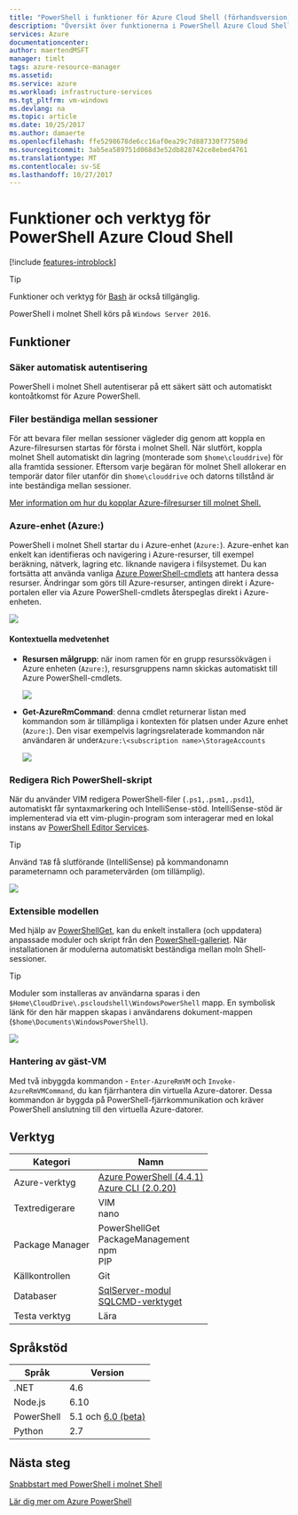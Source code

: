 ```yaml
---
title: "PowerShell i funktioner för Azure Cloud Shell (förhandsversion) | Microsoft Docs"
description: "Översikt över funktionerna i PowerShell Azure Cloud Shell"
services: Azure
documentationcenter: 
author: maertendMSFT
manager: timlt
tags: azure-resource-manager
ms.assetid: 
ms.service: azure
ms.workload: infrastructure-services
ms.tgt_pltfrm: vm-windows
ms.devlang: na
ms.topic: article
ms.date: 10/25/2017
ms.author: damaerte
ms.openlocfilehash: ffe5298678de6cc16af0ea29c7d887330f77589d
ms.sourcegitcommit: 3ab5ea589751d068d3e52db828742ce8ebed4761
ms.translationtype: MT
ms.contentlocale: sv-SE
ms.lasthandoff: 10/27/2017
---
```

# <a name="features--tools-for-powershell-in-azure-cloud-shell"></a>Funktioner och verktyg för PowerShell Azure Cloud Shell

[!include [features-introblock](../../includes/cloud-shell-features-introblock.md)]

> [!TIP]
> Funktioner och verktyg för [Bash](features.md) är också tillgänglig.

PowerShell i molnet Shell körs på `Windows Server 2016`.

## <a name="features"></a>Funktioner

### <a name="secure-automatic-authentication"></a>Säker automatisk autentisering

PowerShell i molnet Shell autentiserar på ett säkert sätt och automatiskt kontoåtkomst för Azure PowerShell.

### <a name="files-persistence-across-sessions"></a>Filer beständiga mellan sessioner

För att bevara filer mellan sessioner vägleder dig genom att koppla en Azure-filresursen startas för första i molnet Shell.
När slutfört, koppla molnet Shell automatiskt din lagring (monterade som `$home\clouddrive`) för alla framtida sessioner.
Eftersom varje begäran för molnet Shell allokerar en temporär dator filer utanför din `$home\clouddrive` och datorns tillstånd är inte beständiga mellan sessioner.

[Mer information om hur du kopplar Azure-filresurser till molnet Shell.](persisting-shell-storage-powershell.md)

### <a name="azure-drive-azure"></a>Azure-enhet (Azure:)

PowerShell i molnet Shell startar du i Azure-enhet (`Azure:`).
Azure-enhet kan enkelt kan identifieras och navigering i Azure-resurser, till exempel beräkning, nätverk, lagring etc. liknande navigera i filsystemet.
Du kan fortsätta att använda vanliga [Azure PowerShell-cmdlets](https://docs.microsoft.com/en-us/powershell/azure) att hantera dessa resurser.
Ändringar som görs till Azure-resurser, antingen direkt i Azure-portalen eller via Azure PowerShell-cmdlets återspeglas direkt i Azure-enheten.

![](media/features-powershell/azure-drive.png)

#### <a name="contextual-awareness"></a>Kontextuella medvetenhet

- **Resursen målgrupp**: när inom ramen för en grupp resurssökvägen i Azure enheten (`Azure:`), resursgruppens namn skickas automatiskt till Azure PowerShell-cmdlets.

    ![](media/features-powershell/resource-group-autocomplete.png)

- **Get-AzureRmCommand**: denna cmdlet returnerar listan med kommandon som är tillämpliga i kontexten för platsen under Azure enhet (`Azure:`). Den visar exempelvis lagringsrelaterade kommandon när användaren är under`Azure:\<subscription name>\StorageAccounts`

    ![](media/features-powershell/get-azurermcommand.png)

### <a name="rich-powershell-script-editing"></a>Redigera Rich PowerShell-skript

När du använder VIM redigera PowerShell-filer (`.ps1,.psm1,.psd1`), automatiskt får syntaxmarkering och IntelliSense-stöd.
IntelliSense-stöd är implementerad via ett vim-plugin-program som interagerar med en lokal instans av [PowerShell Editor Services](https://github.com/PowerShell/PowerShellEditorServices).

> [!TIP]
> Använd `TAB` få slutförande (IntelliSense) på kommandonamn parameternamn och parametervärden (om tillämplig).

![](media/features-powershell/powershell-editing-vim.png)

### <a name="extensible-model"></a>Extensible modellen

Med hjälp av [PowerShellGet](https://docs.microsoft.com/powershell/module/powershellget), kan du enkelt installera (och uppdatera) anpassade moduler och skript från den [PowerShell-galleriet](https://www.powershellgallery.com).
När installationen är modulerna automatiskt beständiga mellan moln Shell-sessioner.

> [!TIP]
> Moduler som installeras av användarna sparas i den `$Home\CloudDrive\.pscloudshell\WindowsPowerShell` mapp. En symbolisk länk för den här mappen skapas i användarens dokument-mappen (`$home\Documents\WindowsPowerShell`).

![](media/features-powershell/powershellget-module.png)

### <a name="management-of-guest-vms"></a>Hantering av gäst-VM

Med två inbyggda kommandon - `Enter-AzureRmVM` och `Invoke-AzureRmVMCommand`, du kan fjärrhantera din virtuella Azure-datorer.
Dessa kommandon är byggda på PowerShell-fjärrkommunikation och kräver PowerShell anslutning till den virtuella Azure-datorer.

## <a name="tools"></a>Verktyg

|**Kategori**    |**Namn**                                 |
|----------------|-----------------------------------------|
|Azure-verktyg     |[Azure PowerShell (4.4.1)](https://docs.microsoft.com/powershell/azure/overview?view=azurermps-4.4.1)<br> [Azure CLI (2.0.20)](https://docs.microsoft.com/en-us/cli/azure/overview)|
|Textredigerare    |VIM<br> nano                             |
|Package Manager |PowerShellGet<br> PackageManagement<br> npm<br> PIP |
|Källkontrollen  |Git                                      |
|Databaser       |[SqlServer-modul](https://www.powershellgallery.com/packages/SqlServer)<br> [SQLCMD-verktyget](https://docs.microsoft.com/sql/tools/sqlcmd-utility)      |
|Testa verktyg      |Lära                                   |

## <a name="language-support"></a>Språkstöd

|**Språk**|**Version**|
|------------|-----------|
|.NET        |4.6        |
|Node.js     |6.10       |
|PowerShell  |5.1 och [6.0 (beta)](https://github.com/PowerShell/powershell/releases)       |
|Python      |2.7        |

## <a name="next-steps"></a>Nästa steg

[Snabbstart med PowerShell i molnet Shell](quickstart-powershell.md)

[Lär dig mer om Azure PowerShell](https://docs.microsoft.com/powershell/azure/)
